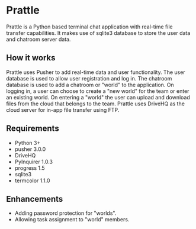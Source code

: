 # Prattle

Prattle is a Python based terminal chat application with real-time file transfer capabilities. It makes use of sqlite3 database to store the user data and chatroom server data.

## How it works

Prattle uses Pusher to add real-time data and user functionality. The user database is used to allow user registration and log in. The chatroom database is used to add a chatroom or "world" to the application. On logging in, a user can choose to create a "new world" for the team or enter an existing world. On entering a "world" the user can upload and download files from the cloud that belongs to the team. Prattle uses DriveHQ as the cloud server for in-app file transfer using FTP. 

## Requirements

- Python 3+
- pusher 3.0.0
- DriveHQ
- PyInquirer 1.0.3
- progress 1.5
- sqlite3
- termcolor 1.1.0

## Enhancements
- Adding password protection for "worlds".
- Allowing task assignment to "world" members.



